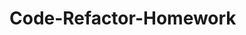 # Code-Refactor-Homework
<!--I restructured the semantics of the HTML, using the updated tags in use with HTML 5. The specific notes are annotated inside the index.html document. 

1) I added "alt=" extensions for the images. 

2) I renamed the "benefits" to "sidebar". I renamed the article classes to match with the headers.

3) I restructured the style.css file, putting it into the semantic order of the index.html.

4) I renamed a few elements to fit the the html classes.
-->